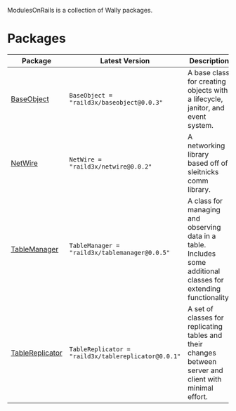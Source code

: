 ModulesOnRails is a collection of Wally packages.

# Packages

| Package | Latest Version | Description |
|---------|----------------|-------------|
| [BaseObject](raild3x.github.io/ModulesOnRails/BaseObject) | `BaseObject = "raild3x/baseobject@0.0.3"` | A base class for creating objects with a lifecycle, janitor, and event system. |
| [NetWire](raild3x.github.io/ModulesOnRails/NetWire) | `NetWire = "raild3x/netwire@0.0.2"` | A networking library based off of sleitnicks comm library. |
| [TableManager](raild3x.github.io/ModulesOnRails/TableManager) | `TableManager = "raild3x/tablemanager@0.0.5"` | A class for managing and observing data in a table. Includes some additional classes for extending functionality. |
| [TableReplicator](raild3x.github.io/ModulesOnRails/ServerTableReplicator) | `TableReplicator = "raild3x/tablereplicator@0.0.1"` | A set of classes for replicating tables and their changes between server and client with minimal effort. |
